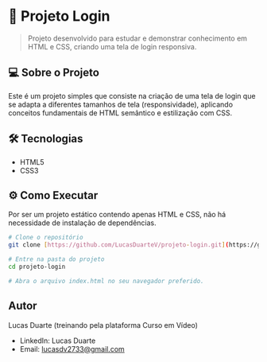 # 🚀 Projeto Login

> Projeto desenvolvido para estudar e demonstrar conhecimento em HTML e CSS, criando uma tela de login responsiva.

## 💻 Sobre o Projeto
Este é um projeto simples que consiste na criação de uma tela de login que se adapta a diferentes tamanhos de tela (responsividade), aplicando conceitos fundamentais de HTML semântico e estilização com CSS.

## 🛠️ Tecnologias
- HTML5
- CSS3

## ⚙️ Como Executar
Por ser um projeto estático contendo apenas HTML e CSS, não há necessidade de instalação de dependências.

```bash
# Clone o repositório
git clone [https://github.com/LucasDuarteV/projeto-login.git](https://github.com/LucasDuarteV/projeto-login.git)

# Entre na pasta do projeto
cd projeto-login

# Abra o arquivo index.html no seu navegador preferido.
```
## Autor
Lucas Duarte (treinando pela plataforma Curso em Vídeo)

- LinkedIn: Lucas Duarte
- Email: lucasdv2733@gmail.com


